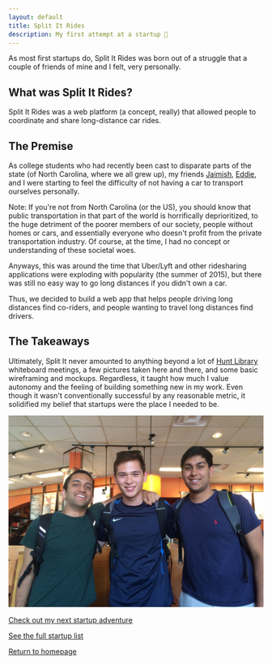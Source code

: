 ```yaml
---
layout: default
title: Split It Rides
description: My first attempt at a startup 🥴
---
```


As most first startups do, Split It Rides was born out of a struggle that a couple of friends of mine and I felt, very personally. 

## What was Split It Rides?

Split It Rides was a web platform (a concept, really) that allowed people to coordinate and share long-distance car rides. 

## The Premise

As college students who had recently been cast to disparate parts of the state (of North Carolina, where we all grew up), my friends [Jaimish](https://www.linkedin.com/in/jaimish-patel-489b52b5/), [Eddie](https://www.linkedin.com/in/edwardmunk/), and I were starting to feel the difficulty of not having a car to transport ourselves personally. 

Note: If you're not from North Carolina (or the US), you should know that public transportation in that part of the world is horrifically deprioritized, to the huge detriment of the poorer members of our society, people without homes or cars, and essentially everyone who doesn't profit from the private transportation industry. Of course, at the time, I had no concept or understanding of these societal woes. 

Anyways, this was around the time that Uber/Lyft and other ridesharing applications were exploding with popularity (the summer of 2015), but there was still no easy way to go long distances if you didn't own a car. 

Thus, we decided to build a web app that helps people driving long distances find co-riders, and people wanting to travel long distances find drivers. 

## The Takeaways

Ultimately, Split It never amounted to anything beyond a lot of [Hunt Library](https://www.lib.ncsu.edu/huntlibrary) whiteboard meetings, a few pictures taken here and there, and some basic wireframing and mockups. Regardless, it taught how much I value autonomy and the feeling of building something new in my work. Even though it wasn't conventionally successful by any reasonable metric, it solidified my belief that startups were the place I needed to be. 

![Me Jaimish Eddie 1](../../assets/images/split_it.JPG)

<!-- ![Me Jaimish Eddie 2](../../assets/images/split_it_2.jpg)

![Me Jaimish Eddie 3](../../assets/images/split_it_3.jpg) -->


[Check out my next startup adventure](./physao)

[See the full startup list](../startups)

[Return to homepage](../..)